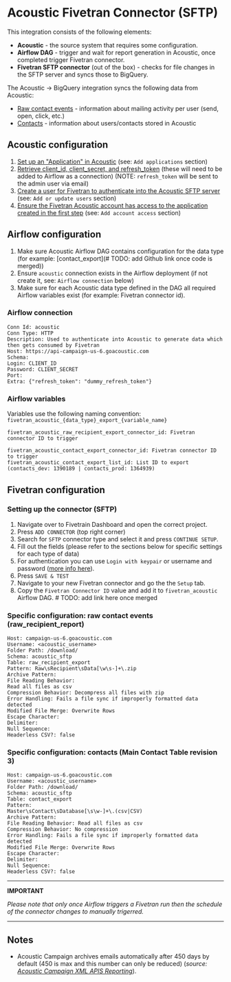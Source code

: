 # Acoustic Fivetran Connector (SFTP)

This integration consists of the following elements:
- __Acoustic__ - the source system that requires some configuration.
- __Airflow DAG__ - trigger and wait for report generation in Acoustic, once completed trigger Fivetran connector.
- __Fivetran SFTP connector__ (out of the box) - checks for file changes in the SFTP server and syncs those to BigQuery.

The Acoustic -> BigQuery integration syncs the following data from Acoustic:
- [Raw contact events](https://developer.goacoustic.com/acoustic-campaign/reference/rawrecipientdataexport) - information about mailing activity per user (send, open, click, etc.)
- [Contacts](https://developer.goacoustic.com/acoustic-campaign/reference/export-from-a-database) - information about users/contacts stored in Acoustic

## Acoustic configuration

1. [Set up an "Application" in Acoustic](https://help.goacoustic.com/hc/en-us/articles/360043157333-Application-account-access) (see: `Add applications` section)
1. [Retrieve client_id, client_secret, and refresh_token](https://help.dataq.ai/en/articles/2829268-where-do-i-find-my-acoustic-campaign-client-id-client-secret-or-refresh-token) (these will need to be added to Airflow as a connection) (NOTE: `refresh_token` will be sent to the admin user via email)
1. [Create a user for Fivetran to authenticate into the Acoustic SFTP server](https://help.goacoustic.com/hc/en-us/articles/360042640954-Add-or-update-users) (see: `Add or update users` section)
1. [Ensure the Fivetran Acoustic account has access to the application created in the first step](https://help.goacoustic.com/hc/en-us/articles/360043157333-Application-account-access) (see: `Add account access` section)


## Airflow configuration

1. Make sure Acoustic Airflow DAG contains configuration for the data type (for example: [contact_export](# TODO: add Github link once code is merged))
1. Ensure `acoustic` connection exists in the Airflow deployment (if not create it, see: `Airflow connection` below)
1. Make sure for each Acoustic data type defined in the DAG all required Airflow variables exist (for example: Fivetran connector id).


### Airflow connection

```
Conn Id: acoustic
Conn Type: HTTP
Description: Used to authenticate into Acoustic to generate data which then gets consumed by Fivetran
Host: https://api-campaign-us-6.goacoustic.com
Schema:
Login: CLIENT_ID
Password: CLIENT_SECRET
Port:
Extra: {"refresh_token": "dummy_refresh_token"}
```

### Airflow variables
Variables use the following naming convention:
`fivetran_acoustic_{data_type}_export_{variable_name}`

```
fivetran_acoustic_raw_recipient_export_connector_id: Fivetran connector ID to trigger

fivetran_acoustic_contact_export_connector_id: Fivetran connector ID to trigger
fivetran_acoustic_contact_export_list_id: List ID to export (contacts_dev: 1390189 | contacts_prod: 1364939)
```


## Fivetran configuration

### Setting up the connector (SFTP)

1. Navigate over to Fivetrain Dashboard and open the correct project.
2. Press `ADD CONNECTOR` (top right corner)
3. Search for `SFTP` connector type and select it and press `CONTINUE SETUP`.
4. Fill out the fields (please refer to the sections below for specific settings for each type of data)
5. For authentication you can use `Login with keypair` or username and password ([more info here](https://help.goacoustic.com/hc/en-us/articles/360042859494-SFTP)).
5. Press `SAVE & TEST`
6. Navigate to your new Fivetran connector and go the the `Setup` tab.
7. Copy the `Fivetran Connector ID` value and add it to `fivetran_acoustic` Airflow DAG. # TODO: add link here once merged

### Specific configuration: raw contact events (raw_recipient_report)
```
Host: campaign-us-6.goacoustic.com
Username: <acoustic_username>
Folder Path: /download/
Schema: acoustic_sftp
Table: raw_recipient_export
Pattern: Raw\sRecipient\sData[\w\s-]+\.zip
Archive Pattern:
File Reading Behavior:
Read all files as csv
Compression Behavior: Decompress all files with zip
Error Handling: Fails a file sync if improperly formatted data detected
Modified File Merge: Overwrite Rows
Escape Character:
Delimiter:
Null Sequence:
Headerless CSV?: false
```


### Specific configuration: contacts (Main Contact Table revision 3)

```
Host: campaign-us-6.goacoustic.com
Username: <acoustic_username>
Folder Path: /download/
Schema: acoustic_sftp
Table: contact_export
Pattern:
Master\sContact\sDatabase[\s\w-]+\.(csv|CSV)
Archive Pattern:
File Reading Behavior: Read all files as csv
Compression Behavior: No compression
Error Handling: Fails a file sync if improperly formatted data detected
Modified File Merge: Overwrite Rows
Escape Character:
Delimiter:
Null Sequence:
Headerless CSV?: false
```

---

__IMPORTANT__

_Please note that only once Airflow triggers a Fivetran run then the schedule of the connector changes to manually trigerred._

---

## Notes
- Acoustic Campaign archives emails automatically after 450 days by default (450 is max and this number can only be reduced) (_source: [Acoustic Campaign XML APIS Reporting](https://developer.goacoustic.com/acoustic-campaign/reference/reporting)_).

